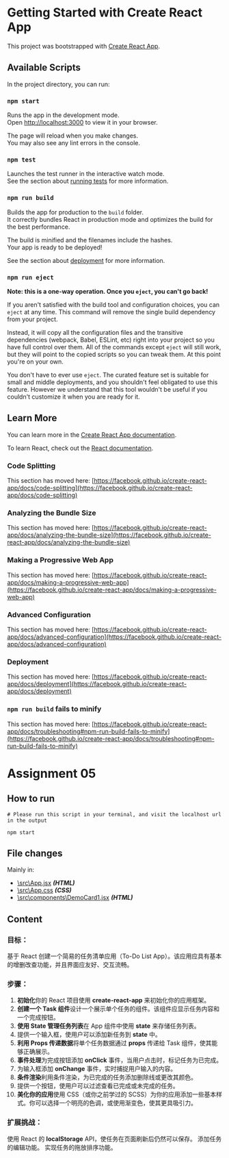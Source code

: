 # Getting Started with Create React App

This project was bootstrapped with [Create React App](https://github.com/facebook/create-react-app).

## Available Scripts

In the project directory, you can run:

### `npm start`

Runs the app in the development mode.\
Open [http://localhost:3000](http://localhost:3000) to view it in your browser.

The page will reload when you make changes.\
You may also see any lint errors in the console.

### `npm test`

Launches the test runner in the interactive watch mode.\
See the section about [running tests](https://facebook.github.io/create-react-app/docs/running-tests) for more information.

### `npm run build`

Builds the app for production to the `build` folder.\
It correctly bundles React in production mode and optimizes the build for the best performance.

The build is minified and the filenames include the hashes.\
Your app is ready to be deployed!

See the section about [deployment](https://facebook.github.io/create-react-app/docs/deployment) for more information.

### `npm run eject`

**Note: this is a one-way operation. Once you `eject`, you can't go back!**

If you aren't satisfied with the build tool and configuration choices, you can `eject` at any time. This command will remove the single build dependency from your project.

Instead, it will copy all the configuration files and the transitive dependencies (webpack, Babel, ESLint, etc) right into your project so you have full control over them. All of the commands except `eject` will still work, but they will point to the copied scripts so you can tweak them. At this point you're on your own.

You don't have to ever use `eject`. The curated feature set is suitable for small and middle deployments, and you shouldn't feel obligated to use this feature. However we understand that this tool wouldn't be useful if you couldn't customize it when you are ready for it.

## Learn More

You can learn more in the [Create React App documentation](https://facebook.github.io/create-react-app/docs/getting-started).

To learn React, check out the [React documentation](https://reactjs.org/).

### Code Splitting

This section has moved here: [https://facebook.github.io/create-react-app/docs/code-splitting](https://facebook.github.io/create-react-app/docs/code-splitting)

### Analyzing the Bundle Size

This section has moved here: [https://facebook.github.io/create-react-app/docs/analyzing-the-bundle-size](https://facebook.github.io/create-react-app/docs/analyzing-the-bundle-size)

### Making a Progressive Web App

This section has moved here: [https://facebook.github.io/create-react-app/docs/making-a-progressive-web-app](https://facebook.github.io/create-react-app/docs/making-a-progressive-web-app)

### Advanced Configuration

This section has moved here: [https://facebook.github.io/create-react-app/docs/advanced-configuration](https://facebook.github.io/create-react-app/docs/advanced-configuration)

### Deployment

This section has moved here: [https://facebook.github.io/create-react-app/docs/deployment](https://facebook.github.io/create-react-app/docs/deployment)

### `npm run build` fails to minify

This section has moved here: [https://facebook.github.io/create-react-app/docs/troubleshooting#npm-run-build-fails-to-minify](https://facebook.github.io/create-react-app/docs/troubleshooting#npm-run-build-fails-to-minify)


# Assignment 05

## How to run
```shell
# Please run this script in your terminal, and visit the localhost url in the output

npm start
```

## File changes
Mainly in:  
* [\src\App.jsx](https://github.com/ken-gy-leung/jra-full-stack/blob/asgn02/assignments/asgn-02-card-ui-design/src/App.jsx) ***(HTML)***
* [\src\App.css](https://github.com/ken-gy-leung/jra-full-stack/blob/asgn02/assignments/asgn-02-card-ui-design/src/App.css) ***(CSS)***
* [\src\components\DemoCard1.jsx](https://github.com/ken-gy-leung/jra-full-stack/blob/asgn02/assignments/asgn-02-card-ui-design/src/components/DemoCard1.jsx) ***(HTML)***

## Content
### 目标：   
基于 React 创建一个简易的任务清单应用（To-Do List App）。该应用应具有基本的增删改查功能，并且界面应友好、交互流畅。

### 步骤：  
1. **初始化**你的 React 项目使用 **create-react-app** 来初始化你的应用框架。
2. **创建一个 Task 组件**设计一个展示单个任务的组件。该组件应显示任务内容和一个完成按钮。
3. **使用 State 管理任务列表**在 App 组件中使用 **state** 来存储任务列表。
4. 提供一个输入框，使用户可以添加新任务到 **state** 中。
5. **利用 Props 传递数据**将单个任务数据通过 **props** 传递给 Task 组件，使其能够正确展示。
6. **事件处理**为完成按钮添加 **onClick** 事件，当用户点击时，标记任务为已完成。
7. 为输入框添加 **onChange** 事件，实时捕捉用户输入的内容。
8. **条件渲染**利用条件渲染，为已完成的任务添加删除线或更改其颜色。
9. 提供一个按钮，使用户可以过滤查看已完成或未完成的任务。
10. **美化你的应用**使用 CSS（或你之前学过的 SCSS）为你的应用添加一些基本样式。你可以选择一个明亮的色调，或使用渐变色，使其更具吸引力。

### 扩展挑战：  
使用 React 的 **localStorage** API，使任务在页面刷新后仍然可以保存。
添加任务的编辑功能。
实现任务的拖放排序功能。